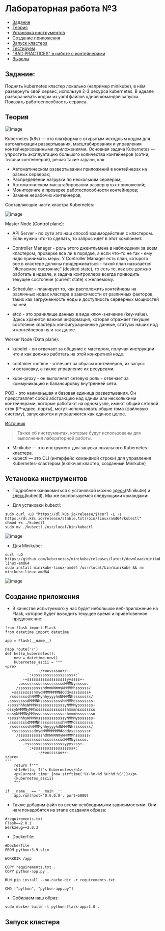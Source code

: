 # Лабораторная работа №3

- [Задание](#задание)
- [Теория](#теория)
- [Устанвока инструментов](#установка-инструментов)
- [Создание приложения](#создание-приложения)
- [Запуск кластера](#запуск-кластера)
- [Тестируем](#тестируем)
- ["BAD PRACTICES" в работе с контейнерами]("bad-practices"-в-работе-с-контейнерами)
- [Выводы](#выводы)

## Задание: 

Поднять kubernetes кластер локально (например minikube), в нём развернуть свой сервис, используя 2-3 ресурса kubernetes. В идеале разворачивать кодом из yaml файлов одной командой запуска. Показать работоспособность сервиса.

## Теория

![image](https://github.com/user-attachments/assets/7f76e69e-d349-41a6-b8dd-40e44bae0668)

Kubernetes (k8s) — это платформа с открытым исходным кодом для автоматизации развертывания, масштабирования и управления контейнеризованными приложениями. Основная задача Kubernetes — упростить эксплуатацию большого количества контейнеров (сотни, тысячи контейнеров), решая такие задачи, как:

* Автоматическом развертывании приложений в контейнерах на разных серверах;
* Распределении нагрузки по нескольким серверам;
* Автоматическом масштабировании развернутых приложений;
* Мониторинге и проверке работоспособности контейнеров;
* Замене нерабочих контейнеров;

Составляющие части кластра Kubernetes:

![image](https://github.com/user-attachments/assets/113cbb9a-9245-408d-9d65-d60591349863)

Master Node (Control plane):

* API Server - по сути это наш способ взаимодействия с кластером. Если нужно что-то сделать, то запрос идет в этот компонент.

* Controller Manager - роль этого джентльмена в наблюдении за всем кластером, проверке все ли в порядке, а если что-то не так - ему надо принимать меры. У Controller Manager есть план, которого все в кластере должны придерживаться - такой план называется “Желаемое состояние” (desired state), то есть то, как все должно работать в идеале, и задача контроллера всегда приводить текущее состояние (current state) к желаемому.

* Scheduler - планирует то, как расположить контейнеры на различных нодах кластера в зависимости от различных факторов, таких как загруженность ноды и доступность серверных мощностей на ней.

* etcd - это хранилище данных в виде ключ-значение (key-value). Здесь хранится важная информация, которая отражает текущее состояние кластера: конфигурационные данные, статусы наших нод и контейнеров ну и так далее.

Worker Node (Data plane):

* kubelet - он отвечает за общение с мастером, получая инструкции что и как должно работать на этой конкретной ноде.

* container runtime - отвечает за образы контейнеров, их запуск и остановку, а также управление их ресурсами.

* kube-proxy - он выполняет сетевую роль - отвечает за коммуникацию и балансировку внутренней сети.

POD - это наименьшая и базовая единица развертывания. Он представляет собой абстракцию над одним или несколькими контейнерами, которые работают на одном узле, имеют общий сетевой стек (IP-адрес, порты), могут использовать общие тома (файловую систему), запускаются и управляются как единое целое.

[Источник](https://www.youtube.com/watch?v=klmpiHLSuXA&ab_channel=MerionAcademy)

> Также об инструментах, которые будут использованы для выполнения лабораторной работы.

* Minikube — это инструмент для запуска локального Kubernetes-кластера.
* kubectl — это CLI (интерфейс командной строки) для управления Kubernetes-кластером (включая кластер, созданный Minikube)

## Установка инструментов

* Подробнее ознакомиться с установкой можно [здесь](https://minikube.sigs.k8s.io/docs/start/?arch=%2Fwindows%2Fx86-64%2Fstable%2F.exe+download)(Minikube) и [здесь](https://kubernetes.io/docs/tasks/tools/)(kubectl). Мы же воспользуемся следующими командами:

* Для установки kubectl:

```
sudo curl -LO "https://dl.k8s.io/release/$(curl -L -s https://dl.k8s.io/release/stable.txt)/bin/linux/amd64/kubectl"
chmod +x ./kubectl
sudo mv ./kubectl /usr/local/bin/kubectl
```

![image](https://github.com/user-attachments/assets/1a0db47f-c1b0-465b-8123-ade2f0638df5)

* Для Minikube:

```
curl -LO https://github.com/kubernetes/minikube/releases/latest/download/minikube-linux-amd64
sudo install minikube-linux-amd64 /usr/local/bin/minikube && rm minikube-linux-amd64
```

![image](https://github.com/user-attachments/assets/22eec222-6e1a-4924-ae63-5d553b30a984)

## Создание приложения

* В качестве испытуемого у нас будет небольшое веб-приложение на Flask, которое будет выводить текущее время и приветсвенное предложение:

```
from flask import Flask
from datetime import datetime

app = Flask(__name__)

@app.route('/')
def hello_kubernetes():
    now = datetime.now()
    kubernetes_ascii = """
<pre>
              .-/+oossssoo+/-.              
          `:+ssssssssssssssssss+:`          
        -+ssssssssssssssssssyyssss+-        
      .ossssssssssssssssssdMMMNysssso.      
     /ssssssssssshdmmNNmmyNMMMMhssssss/     
   +ssssssssshmydMMMMMMMNddddyssssssss+     
  /sssssssshNMMMyhhyyyyhmNMMMNhssssssss/    
 .ssssssssdMMMNhsssssssssshNMMMdssssssss.   
 +sssshhhyNMMNyssssssssssssyNMMMysssssss+   
 ossyNMMMNyMMhsssssssssssssshmmmhssssssso   
 ossyNMMMNyMMhsssssssssssssshmmmhssssssso   
 +sssshhhyNMMNyssssssssssssyNMMMysssssss+   
 .ssssssssdMMMNhsssssssssshNMMMdssssssss.   
  /sssssssshNMMMyhhyyyyhdNMMMNhssssssss/    
   +sssssssssdmydMMMMMMMMddddyssssssss+     
     /ssssssssssshdmNNNNmyNMMMMhssssss/     
      .ossssssssssssssssssdMMMNysssso.      
        -+sssssssssssssssssyyyssss+-        
          `:+ssssssssssssssssss+:`          
              .-/+oossssoo+/-.
</pre>
"""
    return f"""
    <h1>Hello, It's Kubernetes</h1>
    <p>Current time: {now.strftime('%Y-%m-%d %H:%M:%S')}</p>
    {kubernetes_ascii}
    """

if __name__ == '__main__':
    app.run(host='0.0.0.0', port=5000)

```

* Также добавим файл со всеми необходимыми зависимостями. Они нам понадобятся на этапе создания образа:

```
#requirements.txt
Flask==2.0.1
Werkzeug==2.0.3
```

* Dockerfile:

```
#Dockerfile
FROM python:3.9-slim

WORKDIR /app

COPY requirements.txt .
COPY python-app.py .

RUN pip install --no-cache-dir -r requirements.txt

CMD ["python", "python-app.py"] 
```

* Собираем наш образ:

```
sudo docker build -t python-flask-app:1.0 .
```

## Запуск кластера


